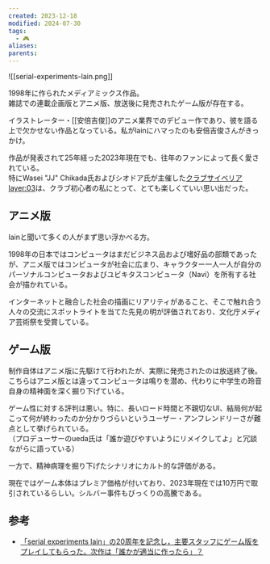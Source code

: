 ```yaml
---
created: 2023-12-18
modified: 2024-07-30
tags:
  - 🎮
aliases: 
parents: 
---
```

![[serial-experiments-lain.png]]

1998年に作られたメディアミックス作品。  
雑誌での連載企画版とアニメ版、放送後に発売されたゲーム版が存在する。

イラストレーター・[[安倍吉俊]]のアニメ業界でのデビュー作であり、彼を語る上で欠かせない作品となっている。私がlainにハマったのも安倍吉俊さんがきっかけ。

作品が発表されて25年経った2023年現在でも、往年のファンによって長く愛されている。  
特にWasei "JJ" Chikada氏およびシオドア氏が主催した[クラブサイベリア layer:03](https://nlab.itmedia.co.jp/nl/articles/1912/01/news014.html)は、クラブ初心者の私にとって、とても楽しくていい思い出だった。

## アニメ版
lainと聞いて多くの人がまず思い浮かべる方。

1998年の日本ではコンピュータはまだビジネス品および嗜好品の部類であったが、アニメ版ではコンピュータが社会に広まり、キャラクター一人一人が自分のパーソナルコンピュータおよびユビキタスコンピュータ（Navi）を所有する社会が描かれている。

インターネットと融合した社会の描画にリアリティがあること、そこで触れ合う人々の交流にスポットライトを当てた先見の明が評価されており、文化庁メディア芸術祭を受賞している。

## ゲーム版
制作自体はアニメ版に先駆けて行われたが、実際に発売されたのは放送終了後。  
こちらはアニメ版とは違ってコンピュータは鳴りを潜め、代わりに中学生の玲音自身の精神面を深く掘り下げている。

ゲーム性に対する評判は悪い。特に、長いロード時間と不親切なUI、結局何が起こって何が終わったのか分かりづらいというユーザー・アンフレンドリーさが難点として挙げられている。  
（プロデューサーのueda氏は「誰か遊びやすいようにリメイクしてよ」と冗談ながらに語っている）

一方で、精神病理を掘り下げたシナリオにカルト的な評価がある。

現在ではゲーム本体はプレミア価格が付いており、2023年現在では10万円で取引されているらしい。シルバー事件もびっくりの高騰である。

## 参考
- [「serial experiments lain」の20周年を記念し，主要スタッフにゲーム版をプレイしてもらった。次作は「誰かが適当に作ったら」？](https://www.4gamer.net/games/999/G999905/20180905022/)